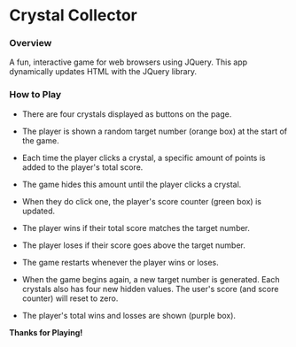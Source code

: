 # Crystal Collector

### Overview

A fun, interactive game for web browsers using JQuery. This app dynamically updates HTML with the JQuery library. 

### How to Play

* There are four crystals displayed as buttons on the page.

* The player is shown a random target number (orange box) at the start of the game.

* Each time the player clicks a crystal, a specific amount of points is added to the player's total score. 

* The game hides this amount until the player clicks a crystal.

* When they do click one, the player's score counter (green box) is updated.

* The player wins if their total score matches the target number.

* The player loses if their score goes above the target number.

* The game restarts whenever the player wins or loses.

* When the game begins again, a new target number is generated. Each crystals also has four new hidden values. The user's score (and score counter) will reset to zero.

* The player's total wins and losses are shown (purple box).

**Thanks for Playing!**